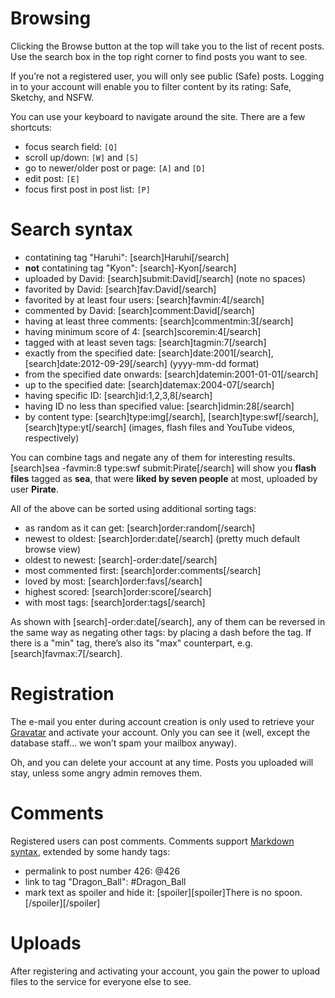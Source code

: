 # Browsing

Clicking the Browse button at the top will take you to the list of recent posts. Use the search box in the top right corner to find posts you want to see.

If you&rsquo;re not a registered user, you will only see public (Safe) posts. Logging in to your account will enable you to filter content by its rating: Safe, Sketchy, and NSFW.

You can use your keyboard to navigate around the site. There are a few shortcuts:

- focus search field: `[Q]`
- scroll up/down: `[W]` and `[S]`
- go to newer/older post or page: `[A]` and `[D]`
- edit post: `[E]`
- focus first post in post list: `[P]`

# Search syntax

- contatining tag "Haruhi": [search]Haruhi[/search]
- **not** contatining tag "Kyon": [search]-Kyon[/search]
- uploaded by David: [search]submit:David[/search] (note no spaces)
- favorited by David: [search]fav:David[/search]
- favorited by at least four users: [search]favmin:4[/search]
- commented by David: [search]comment:David[/search]
- having at least three comments: [search]commentmin:3[/search]
- having minimum score of 4: [search]scoremin:4[/search]
- tagged with at least seven tags: [search]tagmin:7[/search]
- exactly from the specified date: [search]date:2001[/search], [search]date:2012-09-29[/search] (yyyy-mm-dd format)
- from the specified date onwards: [search]datemin:2001-01-01[/search]
- up to the specified date: [search]datemax:2004-07[/search]
- having specific ID: [search]id:1,2,3,8[/search]
- having ID no less than specified value: [search]idmin:28[/search]
- by content type: [search]type:img[/search], [search]type:swf[/search], [search]type:yt[/search] (images, flash files and YouTube videos, respectively)

You can combine tags and negate any of them for interesting results. [search]sea -favmin:8 type:swf submit:Pirate[/search] will show you **flash files** tagged as **sea**, that were **liked by seven people** at most, uploaded by user **Pirate**.

All of the above can be sorted using additional sorting tags:

- as random as it can get: [search]order:random[/search]
- newest to oldest: [search]order:date[/search] (pretty much default browse view)
- oldest to newest: [search]-order:date[/search]
- most commented first: [search]order:comments[/search]
- loved by most: [search]order:favs[/search]
- highest scored: [search]order:score[/search]
- with most tags: [search]order:tags[/search]

As shown with [search]-order:date[/search], any of them can be reversed in the same way as negating other tags: by placing a dash before the tag. If there is a "min" tag, there&rsquo;s also its "max" counterpart, e.g. [search]favmax:7[/search].

# Registration

The e-mail you enter during account creation is only used to retrieve your [Gravatar](http://gravatar.com) and activate your account. Only you can see it (well, except the database staff&hellip; we won&rsquo;t spam your mailbox anyway).

Oh, and you can delete your account at any time. Posts you uploaded will stay, unless some angry admin removes them.

# Comments

Registered users can post comments. Comments support [Markdown syntax](http://daringfireball.net/projects/markdown/syntax), extended by some handy tags:

- permalink to post number 426: @426
- link to tag "Dragon_Ball": #Dragon_Ball
- mark text as spoiler and hide it: [spoiler]&#91;spoiler]There is no spoon.&#91;/spoiler][/spoiler]

# Uploads

After registering and activating your account, you gain the power to upload files to the service for everyone else to see.
